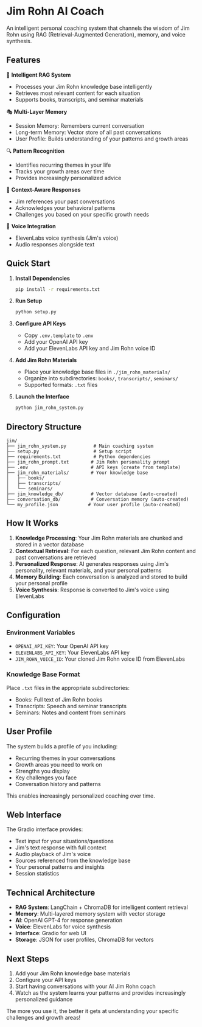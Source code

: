 # Jim Rohn AI Coach

An intelligent personal coaching system that channels the wisdom of Jim Rohn using RAG (Retrieval-Augmented Generation), memory, and voice synthesis.

## Features

🧠 **Intelligent RAG System**
- Processes your Jim Rohn knowledge base intelligently
- Retrieves most relevant content for each situation
- Supports books, transcripts, and seminar materials

🎭 **Multi-Layer Memory**
- Session Memory: Remembers current conversation
- Long-term Memory: Vector store of all past conversations  
- User Profile: Builds understanding of your patterns and growth areas

🔍 **Pattern Recognition**
- Identifies recurring themes in your life
- Tracks your growth areas over time
- Provides increasingly personalized advice

🎯 **Context-Aware Responses**
- Jim references your past conversations
- Acknowledges your behavioral patterns
- Challenges you based on your specific growth needs

🎤 **Voice Integration**
- ElevenLabs voice synthesis (Jim's voice)
- Audio responses alongside text

## Quick Start

1. **Install Dependencies**
   ```bash
   pip install -r requirements.txt
   ```

2. **Run Setup**
   ```bash
   python setup.py
   ```

3. **Configure API Keys**
   - Copy `.env.template` to `.env`
   - Add your OpenAI API key
   - Add your ElevenLabs API key and Jim Rohn voice ID

4. **Add Jim Rohn Materials**
   - Place your knowledge base files in `./jim_rohn_materials/`
   - Organize into subdirectories: `books/`, `transcripts/`, `seminars/`
   - Supported formats: `.txt` files

5. **Launch the Interface**
   ```bash
   python jim_rohn_system.py
   ```

## Directory Structure

```
jim/
├── jim_rohn_system.py          # Main coaching system
├── setup.py                    # Setup script
├── requirements.txt            # Python dependencies
├── jim_rohn_prompt.txt        # Jim Rohn personality prompt
├── .env                       # API keys (create from template)
├── jim_rohn_materials/        # Your knowledge base
│   ├── books/
│   ├── transcripts/
│   └── seminars/
├── jim_knowledge_db/          # Vector database (auto-created)
├── conversation_db/           # Conversation memory (auto-created)
└── my_profile.json           # Your user profile (auto-created)
```

## How It Works

1. **Knowledge Processing**: Your Jim Rohn materials are chunked and stored in a vector database
2. **Contextual Retrieval**: For each question, relevant Jim Rohn content and past conversations are retrieved
3. **Personalized Response**: AI generates responses using Jim's personality, relevant materials, and your personal patterns
4. **Memory Building**: Each conversation is analyzed and stored to build your personal profile
5. **Voice Synthesis**: Response is converted to Jim's voice using ElevenLabs

## Configuration

### Environment Variables
- `OPENAI_API_KEY`: Your OpenAI API key
- `ELEVENLABS_API_KEY`: Your ElevenLabs API key  
- `JIM_ROHN_VOICE_ID`: Your cloned Jim Rohn voice ID from ElevenLabs

### Knowledge Base Format
Place `.txt` files in the appropriate subdirectories:
- Books: Full text of Jim Rohn books
- Transcripts: Speech and seminar transcripts
- Seminars: Notes and content from seminars

## User Profile

The system builds a profile of you including:
- Recurring themes in your conversations
- Growth areas you need to work on
- Strengths you display
- Key challenges you face
- Conversation history and patterns

This enables increasingly personalized coaching over time.

## Web Interface

The Gradio interface provides:
- Text input for your situations/questions
- Jim's text response with full context
- Audio playback of Jim's voice
- Sources referenced from the knowledge base
- Your personal patterns and insights
- Session statistics

## Technical Architecture

- **RAG System**: LangChain + ChromaDB for intelligent content retrieval
- **Memory**: Multi-layered memory system with vector storage
- **AI**: OpenAI GPT-4 for response generation
- **Voice**: ElevenLabs for voice synthesis
- **Interface**: Gradio for web UI
- **Storage**: JSON for user profiles, ChromaDB for vectors

## Next Steps

1. Add your Jim Rohn knowledge base materials
2. Configure your API keys
3. Start having conversations with your AI Jim Rohn coach
4. Watch as the system learns your patterns and provides increasingly personalized guidance

The more you use it, the better it gets at understanding your specific challenges and growth areas!